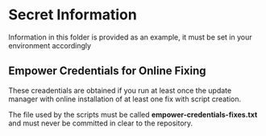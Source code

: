 # Secret Information

Information in this folder is provided as an example, it must be set in your environment accordingly

## Empower Credentials for Online Fixing

These creadentials are obtained if you run at least once the update manager with online installation of at least one fix with script creation.

The file used by the scripts must be called **empower-credentials-fixes.txt** and must never be committed in clear to the repository.
